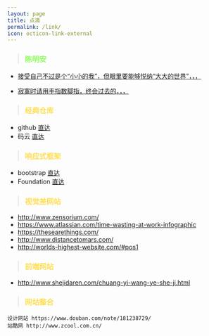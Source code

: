 ```yaml
---
layout: page
title: 点滴
permalink: /link/
icon: octicon-link-external
---
```


>###  <span style="color:#8EFF5D">陈明安</span>

* [接受自己不过是个“小小的我”，但眼里要能够悦纳“大大的世界”，，，]( "送给你们")

* [寂寞时请用手指数脚指，终会过去的，，，](http://cassite.net/ "找点事情做做")

>### <span style="color:#FFDE52">经典仓库</span>
* github [直达](https://github.com/ "时下最经典的开源仓库")
* 码云 [直达](http://git.oschina.net/oschina/git-osc/issues "中国版git")

>### <span style="color:#FFDE52">响应式框架</span>
* bootstrap [直达](http://www.bootcss.com/ "其它不说，中文网哟，你懂得")
* Foundation [直达](http://www.foundcss.com/ "Foundation 是一个易用、强大而且灵活的响应式前端框架")

>### <span style="color:#FFDE52">视觉差网站</span>
* http://www.zensorium.com/
* https://www.atlassian.com/time-wasting-at-work-infographic
* https://thesearethings.com/
* http://www.distancetomars.com/
* http://worlds-highest-website.com/#pos1

>### <span style="color:#FFDE52">前端网站</span>
* http://www.shejidaren.com/chuang-yi-wang-ye-she-ji.html

>### <span style="color:#FFDE52">网站整合</span>
    设计网站 https://www.douban.com/note/181238729/
    站酷网 http://www.zcool.com.cn/
